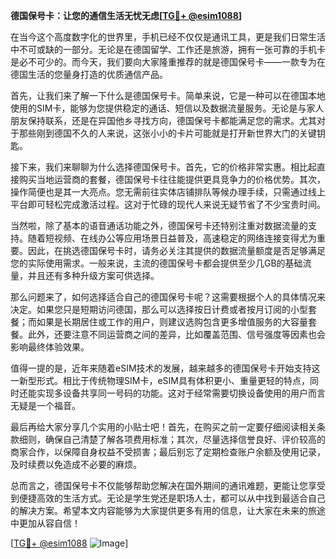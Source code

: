 **德国保号卡：让您的通信生活无忧无虑[[TG💪+ @esim1088](https://t.me/s/esim1088)]**

在当今这个高度数字化的世界里，手机已经不仅仅是通讯工具，更是我们日常生活中不可或缺的一部分。无论是在德国留学、工作还是旅游，拥有一张可靠的手机卡是必不可少的。而今天，我们要向大家隆重推荐的就是德国保号卡——一款专为在德国生活的您量身打造的优质通信产品。

首先，让我们来了解一下什么是德国保号卡。简单来说，它是一种可以在德国本地使用的SIM卡，能够为您提供稳定的通话、短信以及数据流量服务。无论是与家人朋友保持联系，还是在异国他乡寻找方向，德国保号卡都能满足您的需求。尤其对于那些刚到德国不久的人来说，这张小小的卡片可能就是打开新世界大门的关键钥匙。

接下来，我们来聊聊为什么选择德国保号卡。首先，它的价格非常实惠。相比起直接购买当地运营商的套餐，德国保号卡往往能提供更具竞争力的价格优势。其次，操作简便也是其一大亮点。您无需前往实体店铺排队等候办理手续，只需通过线上平台即可轻松完成激活过程。这对于忙碌的现代人来说无疑节省了不少宝贵时间。

当然啦，除了基本的语音通话功能之外，德国保号卡还特别注重对数据流量的支持。随着短视频、在线办公等应用场景日益普及，高速稳定的网络连接变得尤为重要。因此，在挑选德国保号卡时，请务必关注其提供的数据流量额度是否足够满足您的实际使用需求。一般来说，主流的德国保号卡都会提供至少几GB的基础流量，并且还有多种升级方案可供选择。

那么问题来了，如何选择适合自己的德国保号卡呢？这需要根据个人的具体情况来决定。如果您只是短期访问德国，那么可以选择按日计费或者按月订阅的小型套餐；而如果是长期居住或工作的用户，则建议选购包含更多增值服务的大容量套餐。此外，还要注意不同运营商之间的差异，比如覆盖范围、信号强度等因素也会影响最终体验效果。

值得一提的是，近年来随着eSIM技术的发展，越来越多的德国保号卡开始支持这一新型形式。相比于传统物理SIM卡，eSIM具有体积更小、重量更轻的特点，同时还能实现多设备共享同一号码的功能。这对于经常需要切换设备使用的用户而言无疑是一个福音。

最后再给大家分享几个实用的小贴士吧！首先，在购买之前一定要仔细阅读相关条款细则，确保自己清楚了解各项费用标准；其次，尽量选择信誉良好、评价较高的商家合作，以保障自身权益不受损害；最后别忘了定期检查账户余额及使用记录，及时续费以免造成不必要的麻烦。

总而言之，德国保号卡不仅能够帮助您解决在国外期间的通讯难题，更能让您享受到便捷高效的生活方式。无论是学生党还是职场人士，都可以从中找到最适合自己的解决方案。希望本文内容能够为大家提供更多有用的信息，让大家在未来的旅途中更加从容自信！

[[TG💪+ @esim1088](https://t.me/s/esim1088) ![Image](https://i.postimg.cc/4NQfJmqS/Snipaste-2025-05-13-00-14-12.png)]